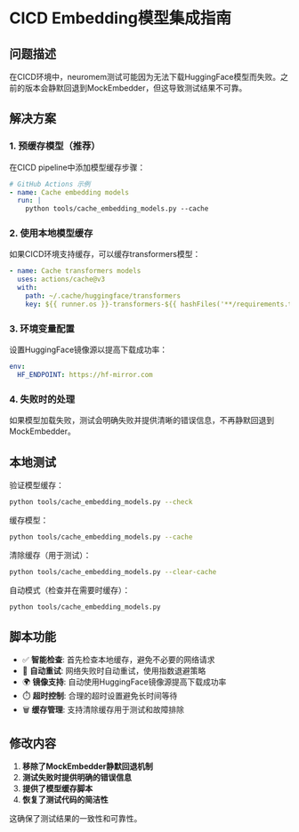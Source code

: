 # CICD Embedding模型集成指南

## 问题描述

在CICD环境中，neuromem测试可能因为无法下载HuggingFace模型而失败。之前的版本会静默回退到MockEmbedder，但这导致测试结果不可靠。

## 解决方案

### 1. 预缓存模型（推荐）

在CICD pipeline中添加模型缓存步骤：

```yaml
# GitHub Actions 示例
- name: Cache embedding models
  run: |
    python tools/cache_embedding_models.py --cache
```

### 2. 使用本地模型缓存

如果CICD环境支持缓存，可以缓存transformers模型：

```yaml
- name: Cache transformers models
  uses: actions/cache@v3
  with:
    path: ~/.cache/huggingface/transformers
    key: ${{ runner.os }}-transformers-${{ hashFiles('**/requirements.txt') }}
```

### 3. 环境变量配置

设置HuggingFace镜像源以提高下载成功率：

```yaml
env:
  HF_ENDPOINT: https://hf-mirror.com
```

### 4. 失败时的处理

如果模型加载失败，测试会明确失败并提供清晰的错误信息，不再静默回退到MockEmbedder。

## 本地测试

验证模型缓存：
```bash
python tools/cache_embedding_models.py --check
```

缓存模型：
```bash
python tools/cache_embedding_models.py --cache
```

清除缓存（用于测试）：
```bash
python tools/cache_embedding_models.py --clear-cache
```

自动模式（检查并在需要时缓存）：
```bash
python tools/cache_embedding_models.py
```

## 脚本功能

- ✅ **智能检查**: 首先检查本地缓存，避免不必要的网络请求
- 🔄 **自动重试**: 网络失败时自动重试，使用指数退避策略  
- 🌍 **镜像支持**: 自动使用HuggingFace镜像源提高下载成功率
- ⏱️ **超时控制**: 合理的超时设置避免长时间等待
- 🗑️ **缓存管理**: 支持清除缓存用于测试和故障排除

## 修改内容

1. **移除了MockEmbedder静默回退机制**
2. **测试失败时提供明确的错误信息**
3. **提供了模型缓存脚本**
4. **恢复了测试代码的简洁性**

这确保了测试结果的一致性和可靠性。